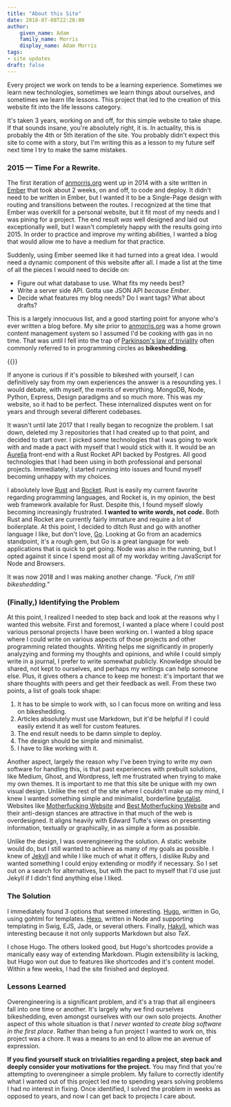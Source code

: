 ```yaml
---
title: "About this Site"
date: 2018-07-08T22:28:00
author:
    given_name: Adam
    family_name: Morris
    display_name: Adam Morris
tags:
- site updates
draft: false
---
```


Every project we work on tends to be a learning experience. Sometimes we learn new technologies, sometimes we learn things about ourselves, and sometimes we learn life lessons. This project that led to the creation of this website fit into the life lessons category.

It's taken 3 years, working on and off, for this simple website to take shape. If that sounds insane, you're absolutely right, it is. In actuality, this is probably the 4th or 5th iteration of the site. You probably didn't expect this site to come with a story, but I'm writing this as a lesson to my future self next time I try to make the same mistakes.

### 2015 &mdash; Time For a Rewrite.

The first iteration of [anmorris.org](/) went up in 2014 with a site written in [Ember](https://www.emberjs.com/) that took about 2 weeks, on and off, to code and deploy. It didn't need to be written in Ember, but I wanted it to be a Single-Page design with routing and transitions between the routes. I recognized at the time that Ember was overkill for a personal website, but it fit most of my needs and I was pining for a project. The end result _was_ well designed and laid out exceptionally well, but I wasn't completely happy with the results going into 2015. In order to practice and improve my writing abilities, I wanted a blog that would allow me to have a medium for that practice.

Suddenly, using Ember seemed like it had turned into a great idea. I would need a dynamic component of this website after all. I made a list at the time of all the pieces I would need to decide on:

* Figure out what database to use. What fits my needs best?
* Write a server side API. Gotta use JSON API _because Ember_.
* Decide what features my blog needs? Do I want tags? What about drafts?

This is a largely innocuous list, and a good starting point for anyone who's ever written a blog before. My site prior to [anmorris.org](/) was a home grown content management system so I assumed I'd be cooking with gas in no time. That was until I fell into the trap of [Parkinson's law of triviality](https://en.wikipedia.org/wiki/Law_of_triviality) often commonly referred to in programming circles as **bikeshedding**.

{{<quote quote="Technical disputes over minor, marginal issues conducted while more serious ones are being overlooked. The implied image is of people arguing over what color to paint the bicycle shed while the house is not finished." author="Definition on Bikeshedding from the Jargon File" link="http://www.catb.org/jargon/html/B/bikeshedding.html">}}

If anyone is curious if it's possible to bikeshed with yourself, I can definitively say from my own experiences the answer is a resounding yes. I would debate, with myself, the merits of everything. MongoDB, Node, Python, Express, Design paradigms and so much more. This was _my_ website, so it had to be perfect. These internalized disputes went on for years and through several different codebases.

It wasn't until late 2017 that I really began to recognize the problem. I sat down, deleted my 3 repositories that I had created up to that point, and decided to start over. I picked some technologies that I was going to work with and made a pact with myself that I would stick with it. It would be an [Aurelia](https://aurelia.io) front-end with a Rust Rocket API backed by Postgres. All good technologies that I had been using in both professional and personal projects. Immediately, I started running into issues and found myself becoming unhappy with my choices.

I absolutely love [Rust](https://www.rust-lang.org/) and [Rocket](https://rocket.rs/). Rust is easily my current favorite regarding programming languages, and Rocket is, in my opinion, the best web framework available for Rust. Despite this, I found myself slowly becoming increasingly frustrated. **I wanted to write _words_, not _code_.** Both Rust and Rocket are currently fairly immature and require a lot of boilerplate. At this point, I decided to ditch Rust and go with another language I like, but don't love, [Go](https://golang.org). Looking at Go from an academics standpoint, it's a rough gem, but Go is a great language for web applications that is quick to get going. Node was also in the running, but I opted against it since I spend most all of my workday writing JavaScript for Node and Browsers.

It was now 2018 and I was making another change. _"Fuck, I'm still bikeshedding."_

### (Finally,) Identifying the Problem

At this point, I realized I needed to step back and look at the reasons why I wanted this website. First and foremost, I wanted a place where I could post various personal projects I have been working on. I wanted a blog space where I could write on various aspects of those projects and other programming related thoughts. Writing helps me significantly in properly analyzying and forming my thoughts and opinions, and while I could simply write in a journal, I prefer to write somewhat publicly. Knowledge should be shared, not kept to ourselves, and perhaps my writings can help someone else. Plus, it gives others a chance to keep me honest: it's important that we share thoughts with peers and get their feedback as well. From these two points, a list of goals took shape:

1. It has to be simple to work with, so I can focus more on writing and less on bikeshedding.
2. Articles absolutely must use Markdown, but it'd be helpful if I could easily extend it as well for custom features.
3. The end result needs to be damn simple to deploy.
4. The design should be simple and minimalist.
5. I have to like working with it.

Another aspect, largely the reason why I've been trying to write my own software for handling this, is that past experiences with prebuilt solutions, like Medium, Ghost, and Wordpress, left me frustrated when trying to make my own themes. It is important to me that this site be unique with my own visual design. Unlike the rest of the site where I couldn't make up my mind, I knew I wanted something simple and minimalist, borderline [brutalist](http://brutalistwebsites.com/). Websites like [Motherfucking Website](http://motherfuckingwebsite.com/) and [Best Motherfucking Website](https://bestmotherfucking.website/) and their anti-design stances are attractive in that much of the web is overdesigned. It aligns heavily with Edward Tufte's views on presenting information, textually or graphically, in as simple a form as possible.

Unlike the design, I was overengineering the solution. A static website would do, but I still wanted to achieve as many of my goals as possible. I knew of [Jekyll](https://jekyllrb.com/) and while I like much of what it offers, I dislike Ruby and wanted something I could enjoy extending or modify if necessary. So I set out on a search for alternatives, but with the pact to myself that I'd use just Jekyll if I didn't find anything else I liked.

### The Solution

I immediately found 3 options that seemed interesting. [Hugo](http://gohugo.io/), written in Go, using gohtml for templates. [Hexo](https://hexo.io/), written in Node and supporting templating in Swig, EJS, Jade, or several others. Finally, [Hakyll](https://jaspervdj.be/hakyll/), which was interesting because it not only supports Markdown but also _TeX_.

I chose Hugo. The others looked good, but Hugo's shortcodes provide a manically easy way of extending Markdown. Plugin extensibility is lacking, but Hugo won out due to features like shortcodes and it's content model. Within a few weeks, I had the site finished and deployed.

### Lessons Learned

Overengineering is a significant problem, and it's a trap that all engineers fall into one time or another. It's largely why we find ourselves bikeshedding, even amongst ourselves with our own solo projects. Another aspect of this whole situation is that _I never wanted to create blog software in the first place_. Rather than being a fun project I wanted to work on, this project was a chore. It was a means to an end to allow me an avenue of expression.

**If you find yourself stuck on trivialities regarding a project, step back and deeply consider your motivations for the project.** You may find that you're attempting to overengineer a simple problem. My failure to correctly identify what I wanted out of this project led me to spending years solving problems I had no interest in fixing. Once identified, I solved the problem in weeks as opposed to years, and now I can get back to projects I care about.
